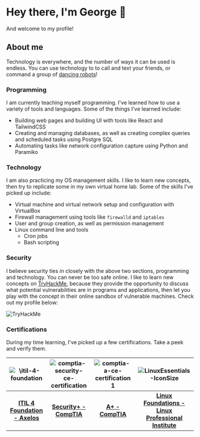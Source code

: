 # Hey there, I'm George 👋
And welcome to my profile!

## About me
Technology is everywhere, and the number of ways it can be used is endless. You can use technology to to call and text your friends, or command a group of [dancing robots](https://www.youtube.com/watch?v=7atZfX85nd4 "Boston Dynamics - \"Spot's On It\"")!

### Programming
I am currently teaching myself programming. I've learned how to use a variety of tools and languages. Some of the things I've learned include:
- Building web pages and building UI with tools like React and TailwindCSS
- Creating and managing databases, as well as creating complex queries and scheduled tasks using Postgre SQL
- Automating tasks like network configuration capture using Python and Paramiko

### Technology 
I am also practicing my OS management skills. I like to learn new concepts, then try to replicate some in my own virtual home lab. Some of the skills I've picked up include:
- Virtual machine and virtual network setup and configuration with VirtualBox
- Firewall management using tools like `firewalld` and `iptables`
- User and group creation, as well as permission management
- Linux command line and tools
  - Cron jobs
  - Bash scripting
 
### Security
I believe security ties in closely with the above two sections, programming and technology. You can never be too safe online. I like to learn new concepts on [TryHackMe](https://tryhackme.com/), because they provide the opportunity to discuss what potential vulnerabilities are in programs and applications, then let you play with the concept in their online sandbox of vulnerable machines. Check out my profile below:

<img src="https://tryhackme-badges.s3.amazonaws.com/GCMunoz.png" alt="TryHackMe">
  

### Certifications
During my time learning, I've picked up a few certifications. Take a peek and verify them.

![\itil-4-foundation](https://github.com/gcmoony/gcmoony/assets/47188474/f6c3ca18-fe67-46a0-a1ff-ff16145a3dea) | ![comptia-security-ce-certification](https://github.com/gcmoony/gcmoony/assets/47188474/a69392cc-0fe1-4cc3-8ceb-f93e231961a4) | ![comptia-a-ce-certification 1](https://github.com/gcmoony/gcmoony/assets/47188474/5f3cfe3d-fc19-42d0-af47-5cdd53e54808) | ![LinuxEssentials-IconSize](https://github.com/gcmoony/gcmoony/assets/47188474/409b4c7a-3c75-4440-898b-ac7cdc51b36f)
:--:|:--:|:--:|:--:
__[ITIL 4 Foundation - Axelos](https://www.credly.com/badges/fe8b2739-bf7a-485b-ad5a-76478a7a2b1a/public_url)__ | __[Security+ - CompTIA](https://www.credly.com/badges/a7cf8875-cd1c-4fd7-8b0a-28e77a9d1228/public_url)__ | __[A+ - CompTIA](https://www.credly.com/badges/1250bfa3-a3fc-4a8a-b2d3-22badef91492/public_url)__ | __[Linux Foundations - Linux Professional Institute](lpi.org/v/LPI000598272/ubc36knsgn)__
  



